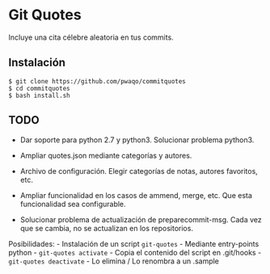 # Git Quotes

Incluye una cita célebre aleatoria en tus commits.

## Instalación

```console
$ git clone https://github.com/pwaqo/commitquotes
$ cd commitquotes
$ bash install.sh
```

## TODO

- Dar soporte para python 2.7 y python3.
Solucionar problema python3.

- Ampliar quotes.json mediante categorías y
autores.

- Archivo de configuración. Elegir categorías de
notas, autores favoritos, etc.

- Ampliar funcionalidad en los casos de ammend, merge, etc.
Que esta funcionalidad sea configurable.

- Solucionar problema de actualización de preparecommit-msg.
Cada vez que se cambia, no se actualizan en los repositorios.

Posibilidades:
    - Instalación de un script `git-quotes`
    - Mediante entry-points python
    - `git-quotes activate`
        - Copia el contenido del script en .git/hooks
    - `git-quotes deactivate`
        - Lo elimina / Lo renombra a un .sample

